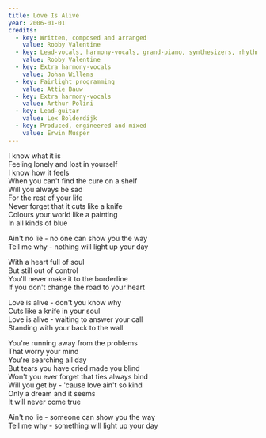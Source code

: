 ```yaml
---
title: Love Is Alive
year: 2006-01-01
credits:
  - key: Written, composed and arranged
    value: Robby Valentine
  - key: Lead-vocals, harmony-vocals, grand-piano, synthesizers, rhythm-guitars, drum and synth programming, synth basses
    value: Robby Valentine
  - key: Extra harmony-vocals
    value: Johan Willems
  - key: Fairlight programming
    value: Attie Bauw
  - key: Extra harmony-vocals
    value: Arthur Polini
  - key: Lead-guitar
    value: Lex Bolderdijk
  - key: Produced, engineered and mixed
    value: Erwin Musper
---
```


<p>I know what it is<br />
Feeling lonely and lost in yourself<br />
I know how it feels<br />
When you can't find the cure on a shelf<br />
Will you always be sad<br />
For the rest of your life<br />
Never forget that it cuts like a knife<br />
Colours your world like a painting<br />
In all kinds of blue</p>

<p>Ain't no lie - no one can show you the way<br />
Tell me why - nothing will light up your day</p>

<p>With a heart full of soul<br />
But still out of control<br />
You'll never make it to the borderline<br />
If you don't change the road to your heart</p>

<p>Love is alive - don't you know why<br />
Cuts like a knife in your soul<br />
Love is alive - waiting to answer your call<br />
Standing with your back to the wall</p>

<p>You're running away from the problems<br />
That worry your mind<br />
You're searching all day<br />
But tears you have cried made you blind<br />
Won't you ever forget that ties always bind<br />
Will you get by - 'cause love ain't so kind<br />
Only a dream and it seems<br />
It will never come true</p>

<p>Ain't no lie - someone can show you the way<br />
Tell me why - something will light up your day</p>